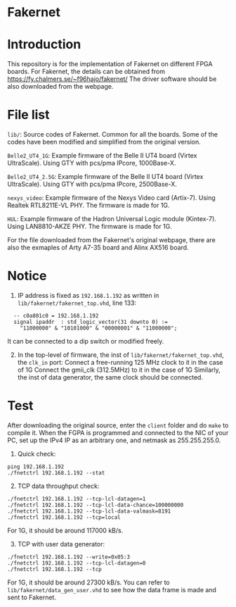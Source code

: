 # Fakernet


Introduction
============

This repository is for the implementation of Fakernet on different FPGA boards.
For Fakernet, the details can be obtained from https://fy.chalmers.se/~f96hajo/fakernet/
The driver software should be also downloaded from the webpage. 


File list
=========

`lib/`: Source codes of Fakernet. Common for all the boards. Some of the codes have been modified and simplified from the original version.

`Belle2_UT4_1G`: Example firmware of the Belle II UT4 board (Virtex UltraScale). Using GTY with pcs/pma IPcore, 1000Base-X.

`Belle2_UT4_2.5G`: Example firmware of the Belle II UT4 board (Virtex UltraScale). Using GTY with pcs/pma IPcore, 2500Base-X.

`nexys_video`: Example firmware of the Nexys Video card (Artix-7). Using Realtek RTL8211E-VL PHY. The firmware is made for 1G.

`HUL`: Example firmware of the Hadron Universal Logic module (Kintex-7). Using LAN8810-AKZE PHY. The firmware is made for 1G.

For the file downloaded from the Fakernet's original webpage, there are also the exmaples of Arty A7-35 board and Alinx AX516 board.


Notice
======

1. IP address is fixed as `192.168.1.192` as written in `lib/fakernet/fakernet_top.vhd`, line 133:
```
  -- c0a801c0 = 192.168.1.192
  signal ipaddr  : std_logic_vector(31 downto 0) :=
    "11000000" & "10101000" & "00000001" & "11000000";
```
It can be connected to a dip switch or modified freely.

2. In the top-level of firmware, the inst of `lib/fakernet/fakernet_top.vhd`, the `clk_in` port: 
Connect a free-running 125 MHz clock to it in the case of 1G
Connect the gmii_clk (312.5MHz) to it in the case of 1G
Similarly, the inst of data generator, the same clock should be connected.


Test
====

After downloading the original source, enter the `client` folder and do `make` to compile it.
When the FGPA is programmed and connected to the NIC of your PC, set up the IPv4 IP as an arbitrary one, and netmask as 255.255.255.0.

1. Quick check:
```
ping 192.168.1.192
./fnetctrl 192.168.1.192 --stat
```

2. TCP data throughput check:
```
./fnetctrl 192.168.1.192 --tcp-lcl-datagen=1
./fnetctrl 192.168.1.192 --tcp-lcl-data-chance=100000000
./fnetctrl 192.168.1.192 --tcp-lcl-data-valmask=8191
./fnetctrl 192.168.1.192 --tcp=local
```
For 1G, it should be around 117000 kB/s.

3. TCP with user data generator:
```
./fnetctrl 192.168.1.192 --write=0x05:3
./fnetctrl 192.168.1.192 --tcp-lcl-datagen=0
./fnetctrl 192.168.1.192 --tcp
```
For 1G, it should be around 27300 kB/s.
You can refer to `lib/fakernet/data_gen_user.vhd` to see how the data frame is made and sent to Fakernet.

